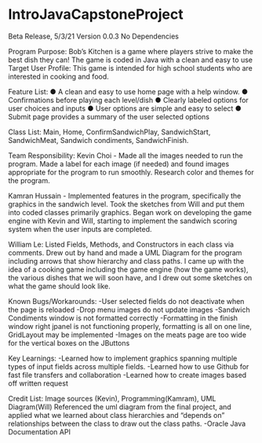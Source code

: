 # IntroJavaCapstoneProject

Beta Release, 5/3/21
Version 0.0.3
No Dependencies

Program Purpose:
Bob’s Kitchen is a game where players strive to make the best dish they can! The
game is coded in Java with a clean and easy to use
Target User Profile:
This game is intended for high school students who are interested in cooking and
food.

Feature List:
● A clean and easy to use home page with a help window.
● Confirmations before playing each level/dish
● Clearly labeled options for user choices and inputs
● User options are simple and easy to select
● Submit page provides a summary of the user selected options

Class List: Main, Home, ConfirmSandwichPlay, SandwichStart, SandwichMeat,
Sandwich condiments, SandwichFinish.

Team Responsibility:
Kevin Choi - Made all the images needed to run the program. Made a label for
each image (if needed) and found images appropriate for the program to run
smoothly. Research color and themes for the program.

Kamran Hussain - Implemented features in the program, specifically the graphics
in the sandwich level. Took the sketches from Will and put them into coded classes
primarily graphics. Began work on developing the game engine with Kevin and
Will, starting to implement the sandwich scoring system when the user inputs are
completed.

William Le: Listed Fields, Methods, and Constructors in each class via comments.
Drew out by hand and made a UML Diagram for the program including arrows
that show hierarchy and class paths. I came up with the idea of a cooking game
including the game engine (how the game works), the various dishes that we will
soon have, and I drew out some sketches on what the game should look like.

Known Bugs/Workarounds:
-User selected fields do not deactivate when the page is reloaded
-Drop menu images do not update images
-Sandwich Condiments window is not formatted correctly
-Formatting in the finish window right jpanel is not functioning properly,
formatting is all on one line, GridLayout may be implemented
-Images on the meats page are too wide for the vertical boxes on the JButtons

Key Learnings:
-Learned how to implement graphics spanning multiple types of input fields across
multiple fields.
-Learned how to use Github for fast file transfers and collaboration
-Learned how to create images based off written request

Credit List: Image sources (Kevin), Programming(Kamram), UML Diagram(Will)
Referenced the uml diagram from the final project, and applied what we learned
about class hierarchies and “depends on” relationships between the class to draw
out the class paths.
-Oracle Java Documentation API
